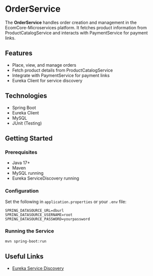 # OrderService

The **OrderService** handles order creation and management in the EcomCore-Microservices platform. It fetches product information from ProductCatalogService and interacts with PaymentService for payment links.

## Features

- Place, view, and manage orders
- Fetch product details from ProductCatalogService
- Integrate with PaymentService for payment links
- Eureka Client for service discovery

## Technologies

- Spring Boot
- Eureka Client
- MySQL
- JUnit (Testing)

## Getting Started

### Prerequisites

- Java 17+
- Maven
- MySQL running
- Eureka ServiceDiscovery running

### Configuration

Set the following in `application.properties` or your `.env` file:

```
SPRING_DATASOURCE_URL=dburl
SPRING_DATASOURCE_USERNAME=root
SPRING_DATASOURCE_PASSWORD=yourpassword
```

### Running the Service

```bash
mvn spring-boot:run
```

## Useful Links

- [Eureka Service Discovery](https://cloud.spring.io/spring-cloud-netflix/multi/multi_spring-cloud-eureka-server.html)
